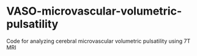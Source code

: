 # VASO-microvascular-volumetric-pulsatility
Code for analyzing cerebral microvascular volumetric pulsatility using 7T MRI
